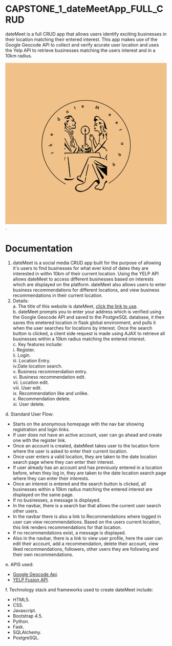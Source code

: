 # CAPSTONE_1_dateMeetApp_FULL_CRUD
dateMeet is a full CRUD app that allows users identify exciting businesses in their location matching their entered interest. This app makes use of the Google Geocode API to collect and verify acurate user location and uses the Yelp API to retrieve businesses matching the users interest and in a 10km radius.  

![](Static/Images/dateMeet-logo.png).   

# Documentation

1. dateMeet is a social media CRUD app built for the purpose of allowing it's users to find businesses for what ever kind of dates they are interested in withn 10km of their current location.
 Using the YELP API allows dateMeet to access different businesses based on interests which are displayed on the platform. dateMeet also allows users to enter business recommendations for different locations,
 and view business recommendations in their current location.
2. Details:  
a. The title of this website is dateMeet, [click the link to use]().  
b. dateMeet prompts you to enter your address which is verified using the Google Geocode API and saved to the PostgreSQL database, it then saves this enetered location in flask global environment,
and pulls it when the user searches for locations by interest. Once the search button is clicked, a client side request is made using AJAX to retrieve all businesses within a 10km radius matching 
the entered interest.  
c. Key features include:    
  i. Register.   
  ii. Login.   
 iii. Location Entry.   
 iv.Date location search.   
 v. Business recommendation entry.   
 vi. Business recommendation edit.    
 vii. Location edit.  
 viii. User edit.  
 ix. Recommendation like and unlike.  
 x. Recommendation delete.  
 xi. User delete.  
 
d. Standard User Flow:  
 - Starts on the anonymous homepage with the nav bar showing registration and login links.  
 - If user does not have an active account, user can go ahead and create one with the register link.  
 - Once an account is created, dateMeet takes user to the location form where the user is asked to enter their current location. 
 - Once user enters a valid location, they are taken to the date location search page where they can enter their interest.  
 - If user already has an account and has previously entered in a location before, when they log in, they are taken to the date location search page where they can enter their interests.  
 - Once an interest is entered and the search button is clicked, all businesses within a 10km radius matching the entered interest are displayed on the same page.  
 - If no businesses, a message is displayed.  
 - In the navbar, there is a search bar that allows the current user search other users.  
 - In the navbar there is also a link to Recommendations where logged in user can view recommendations. Based on the users current location, this link renders recommendations for that location.  
 - If no recommendations exist, a message is displayed.  
 - Also in the navbar, there is a link to view user profile, here the user can edit their account, add a recommendation, delete their account, view liked recommendations, followers, other users 
 they are following and their own recommendations.  
 
e. APIS used:  
 - [Google Geocode Api](https://developers.google.com/maps/documentation/geocoding/start). 
 - [YELP Fusion API](https://www.yelp.com/developers/documentation/v3/get_started). 

f. Technology stack and frameworks used to create dateMeet include:  
 - HTML5. 
 - CSS.  
 - Javascript.  
 - Bootstrap 4.5.  
 - Python.  
 - Fask.  
 - SQLAlchemy.  
 - PostgreSQL.  
 
